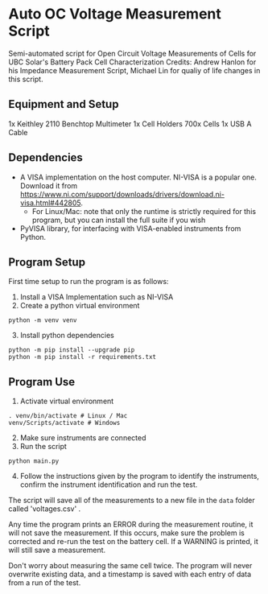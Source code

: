 # Auto OC Voltage Measurement Script
Semi-automated script for Open Circuit Voltage Measurements of Cells for UBC Solar's Battery Pack Cell Characterization
Credits: Andrew Hanlon for his Impedance Measurement Script, Michael Lin for qualiy of life changes in this script.

## Equipment and Setup

1x Keithley 2110 Benchtop Multimeter
1x Cell Holders
700x Cells
1x USB A Cable

## Dependencies

- A VISA implementation on the host computer. NI-VISA is a popular one. Download it from https://www.ni.com/support/downloads/drivers/download.ni-visa.html#442805.
  - For Linux/Mac: note that only the runtime is strictly required for this program, but you can install the full suite if you wish
- PyVISA library, for interfacing with VISA-enabled instruments from Python.

## Program Setup

First time setup to run the program is as follows:

1. Install a VISA Implementation such as NI-VISA
2. Create a python virtual environment
```shell
python -m venv venv
```
3. Install python dependencies
```shell
python -m pip install --upgrade pip
python -m pip install -r requirements.txt
```

## Program Use

1. Activate virtual environment
```shell
. venv/bin/activate # Linux / Mac
venv/Scripts/activate # Windows
```
2. Make sure instruments are connected
3. Run the script
```shell
python main.py
```
4. Follow the instructions given by the program to identify the instruments, confirm the instrument identification and run the test.

The script will save all of the measurements to a new file in the `data` folder called 'voltages.csv' .

Any time the program prints an ERROR during the measurement routine, it will not save the measurement. If this occurs, make sure the problem is corrected and re-run the test on the battery cell. If a WARNING is printed, it will still save a measurement.

Don't worry about measuring the same cell twice. The program will never overwrite existing data, and a timestamp is saved with each entry of data from a run of the test.

